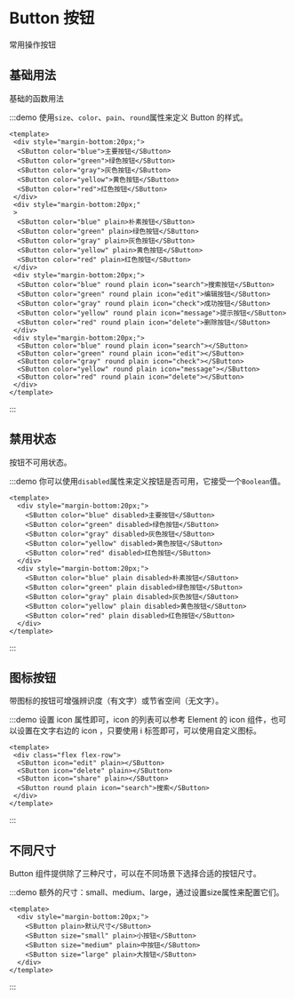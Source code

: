 # Button 按钮
常用操作按钮

## 基础用法

基础的函数用法

:::demo 使用`size`、`color`、`pain`、`round`属性来定义 Button 的样式。

```vue
<template>
 <div style="margin-bottom:20px;">
  <SButton color="blue">主要按钮</SButton>
  <SButton color="green">绿色按钮</SButton>
  <SButton color="gray">灰色按钮</SButton>
  <SButton color="yellow">黄色按钮</SButton>
  <SButton color="red">红色按钮</SButton>
 </div>
 <div style="margin-bottom:20px;"
 >
  <SButton color="blue" plain>朴素按钮</SButton>
  <SButton color="green" plain>绿色按钮</SButton>
  <SButton color="gray" plain>灰色按钮</SButton>
  <SButton color="yellow" plain>黄色按钮</SButton>
  <SButton color="red" plain>红色按钮</SButton>
 </div>
 <div style="margin-bottom:20px;">
  <SButton color="blue" round plain icon="search">搜索按钮</SButton>
  <SButton color="green" round plain icon="edit">编辑按钮</SButton>
  <SButton color="gray" round plain icon="check">成功按钮</SButton>
  <SButton color="yellow" round plain icon="message">提示按钮</SButton>
  <SButton color="red" round plain icon="delete">删除按钮</SButton>
 </div>
 <div style="margin-bottom:20px;">
  <SButton color="blue" round plain icon="search"></SButton>
  <SButton color="green" round plain icon="edit"></SButton>
  <SButton color="gray" round plain icon="check"></SButton>
  <SButton color="yellow" round plain icon="message"></SButton>
  <SButton color="red" round plain icon="delete"></SButton>
 </div>
</template>
```
:::
## 禁用状态

按钮不可用状态。

:::demo 你可以使用`disabled`属性来定义按钮是否可用，它接受一个`Boolean`值。

```vue
<template>
  <div style="margin-bottom:20px;">
    <SButton color="blue" disabled>主要按钮</SButton>
    <SButton color="green" disabled>绿色按钮</SButton>
    <SButton color="gray" disabled>灰色按钮</SButton>
    <SButton color="yellow" disabled>黄色按钮</SButton>
    <SButton color="red" disabled>红色按钮</SButton>
  </div>
  <div style="margin-bottom:20px;">
    <SButton color="blue" plain disabled>朴素按钮</SButton>
    <SButton color="green" plain disabled>绿色按钮</SButton>
    <SButton color="gray" plain disabled>灰色按钮</SButton>
    <SButton color="yellow" plain disabled>黄色按钮</SButton>
    <SButton color="red" plain disabled>红色按钮</SButton>
  </div>
</template>
```
:::

## 图标按钮

带图标的按钮可增强辨识度（有文字）或节省空间（无文字）。

:::demo 设置 icon 属性即可，icon 的列表可以参考 Element 的 icon 组件，也可以设置在文字右边的 icon ，只要使用 i 标签即可，可以使用自定义图标。

```vue
<template>
 <div class="flex flex-row">
  <SButton icon="edit" plain></SButton>
  <SButton icon="delete" plain></SButton>
  <SButton icon="share" plain></SButton>
  <SButton round plain icon="search">搜索</SButton>
 </div>
</template>
```
:::


## 不同尺寸

Button 组件提供除了三种尺寸，可以在不同场景下选择合适的按钮尺寸。

:::demo 额外的尺寸：small、medium、large，通过设置size属性来配置它们。

```vue
<template>
  <div style="margin-bottom:20px;">
    <SButton plain>默认尺寸</SButton>
    <SButton size="small" plain>小按钮</SButton>
    <SButton size="medium" plain>中按钮</SButton>
    <SButton size="large" plain>大按钮</SButton>
  </div>
</template>
```
:::